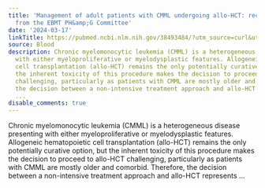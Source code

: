 ```yaml
---
title: 'Management of adult patients with CMML undergoing allo-HCT: recommendations
  from the EBMT PH&amp;G Committee'
date: '2024-03-17'
linkTitle: https://pubmed.ncbi.nlm.nih.gov/38493484/?utm_source=curl&utm_medium=rss&utm_campaign=journals&utm_content=7603509&fc=None&ff=20240318180743&v=2.18.0.post9+e462414
source: Blood
description: Chronic myelomonocytic leukemia (CMML) is a heterogeneous disease presenting
  with either myeloproliferative or myelodysplastic features. Allogeneic hematopoietic
  cell transplantation (allo-HCT) remains the only potentially curative option, but
  the inherent toxicity of this procedure makes the decision to proceed to allo-HCT
  challenging, particularly as patients with CMML are mostly older and comorbid. Therefore,
  the decision between a non-intensive treatment approach and allo-HCT represents
  ...
disable_comments: true
---
```

Chronic myelomonocytic leukemia (CMML) is a heterogeneous disease presenting with either myeloproliferative or myelodysplastic features. Allogeneic hematopoietic cell transplantation (allo-HCT) remains the only potentially curative option, but the inherent toxicity of this procedure makes the decision to proceed to allo-HCT challenging, particularly as patients with CMML are mostly older and comorbid. Therefore, the decision between a non-intensive treatment approach and allo-HCT represents ...